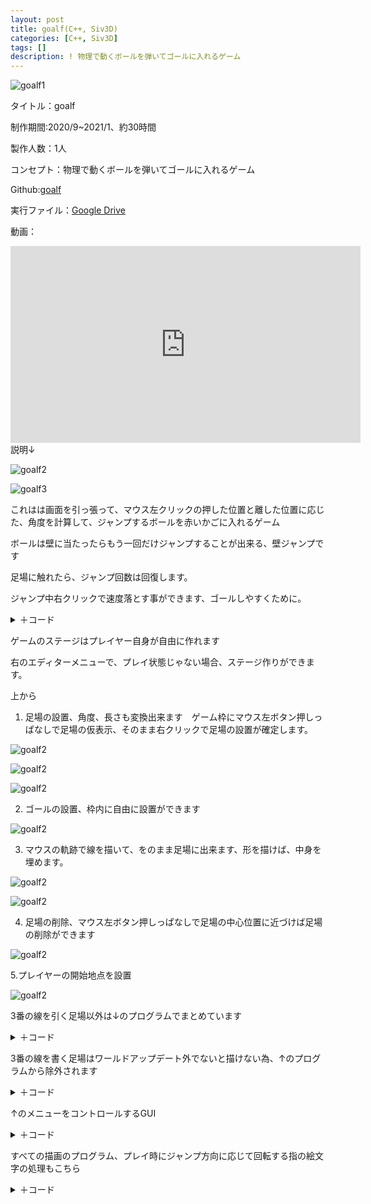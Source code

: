 ```yaml
---
layout: post
title: goalf(C++, Siv3D)
categories: [C++, Siv3D]
tags: []
description: ! 物理で動くボールを弾いてゴールに入れるゲーム
---
```

![goalf1](https://raw.githubusercontent.com/savioleung/savioleung.github.io/master/images/goalf/goalf_1.png)


タイトル：goalf

制作期間:2020/9~2021/1、約30時間

製作人数：1人

コンセプト：物理で動くボールを弾いてゴールに入れるゲーム

Github:[goalf](https://github.com/savioleung/goalf)

実行ファイル：[Google Drive](https://drive.google.com/drive/folders/1UZdBOTJmTJBW7cEbe2AissKZlJzuf9GX?usp=sharing)

動画：
<iframe width="560" height="315" src="https://www.youtube.com/embed/dNcE7Q8Ap-M" title="YouTube video player" frameborder="0" allow="accelerometer; autoplay; clipboard-write; encrypted-media; gyroscope; picture-in-picture" allowfullscreen></iframe>
説明↓

![goalf2](https://raw.githubusercontent.com/savioleung/savioleung.github.io/master/images/goalf/goalf_2.png)

![goalf3](https://raw.githubusercontent.com/savioleung/savioleung.github.io/master/images/goalf/goalf_3.png)

これはは画面を引っ張って、マウス左クリックの押した位置と離した位置に応じた、角度を計算して、ジャンプするボールを赤いかごに入れるゲーム

ボールは壁に当たったらもう一回だけジャンプすることが出来る、壁ジャンプです

足場に触れたら、ジャンプ回数は回復します。

ジャンプ中右クリックで速度落とす事ができます、ゴールしやすくために。
<details>
    <summary>＋コード</summary>

{% highlight cpp %}
//遊べる時
if (play) {
//編集BGMを止めて、ゲームBGMを再生
    if (audioList[1].isPlaying()) {
    audioList[1].stop();
}
	audioList[2].play();
#pragma region 引っ張って飛ぶ

if (MouseL.down() && !clicking)
{
aiming = true;
enterPos = Cursor::Pos();
clicking = true;
}
if (MouseL.up() && clicking)
{
	aiming = false;
	//地面判定
	//発射時ボールが接触しているオブジェクト
	for (auto [pair, collision] : world.getCollisions())
	{
	//世界中の当たり判定の中でボールがある当たり判定
		if (pair.a == myBallID || pair.b == myBallID)
		{
            //壁に当たった場合、もう一回ジャンプできる
            if (wallCollidedIDs.includes(pair.a) || wallCollidedIDs.includes(pair.b)) {
			canJump = true;
		}//地面に当たった場合、ジャンプ回数リセット
		else if (floorCollidedIDs.includes(pair.a) || floorCollidedIDs.includes(pair.b))
		{
			canJump = true;
			ballJump = 2;
		}
        }
}
	outPos = Cursor::Pos();
					Vec2 ang;
	//同じく地点を引っ張って、弾く方向計算できない場合、角度を計算
	if (outPos != enterPos) {
		ang = (enterPos - outPos).normalized();
	}
	else
	{
		ang = Vec2(0, 0);
	}
	double dis = twoPointDistance(enterPos, outPos);
	//最小と最大の力を制限
	if (dis < 5) { dis = 5; }
	if (dis > 40) { dis = 40; }

	if (stopTime && ang == Vec2(0, 0)) {

		myBall.setVelocity(savePos);
		stopTime = false;
	}
	//ジャンプ
	if (canJump) {
		if (ballJump > 0) {
			audioList[0].play();
			myBall.setVelocity(Vec2(0, 0));
			myBall.applyLinearImpulse(ang * dis * 35);
			ballJump--;
			jumpNum++;
			canJump = false;
		}
	}
	clicking = false;
}

#pragma endregion


//右クリックで遅くなる
if (MouseR.pressed()) {
	myBall.setVelocity(myBall.getVelocity() * 0.98);
}
//常に判定取得処理
for (auto [pair, collision] : world.getCollisions())
{
	if (pair.a == myBallID || pair.b == myBallID)
	{
		//ゴールの底ついたらゴール判定
		if (pair.a == Goal[2].id() || pair.b == Goal[2].id()) {
			aiming = false;
			//ゴールの音声再生
			audioList[3].play();
		}
		else
		{
			audioList[3].stop();
			ClearPrint();
		}
		//壁タッチでもう一回だけジャンプ可能
		if (wallCollidedIDs.includes(pair.a) || wallCollidedIDs.includes(pair.b)) {
			canJump = true;
		}
	}
}
{% endhighlight %}

</details>

ゲームのステージはプレイヤー自身が自由に作れます

右のエディターメニューで、プレイ状態じゃない場合、ステージ作りができます。

上から

1. 足場の設置、角度、長さも変換出来ます　ゲーム枠にマウス左ボタン押しっぱなしで足場の仮表示、そのまま右クリックで足場の設置が確定します。

![goalf2](https://raw.githubusercontent.com/savioleung/savioleung.github.io/master/images/goalf/goalf_4.png)

![goalf2](https://raw.githubusercontent.com/savioleung/savioleung.github.io/master/images/goalf/goalf_5.png)

![goalf2](https://raw.githubusercontent.com/savioleung/savioleung.github.io/master/images/goalf/goalf_6.png)


2. ゴールの設置、枠内に自由に設置ができます

![goalf2](https://raw.githubusercontent.com/savioleung/savioleung.github.io/master/images/goalf/goalf_8.png)

3. マウスの軌跡で線を描いて、をのまま足場に出来ます、形を描けば、中身を埋めます。

![goalf2](https://raw.githubusercontent.com/savioleung/savioleung.github.io/master/images/goalf/goalf_9.png)

![goalf2](https://raw.githubusercontent.com/savioleung/savioleung.github.io/master/images/goalf/goalf_10.png)

4. 足場の削除、マウス左ボタン押しっぱなしで足場の中心位置に近づけば足場の削除ができます

![goalf2](https://raw.githubusercontent.com/savioleung/savioleung.github.io/master/images/goalf/goalf_11.png)

5.プレイヤーの開始地点を設置

![goalf2](https://raw.githubusercontent.com/savioleung/savioleung.github.io/master/images/goalf/goalf_12.png)

3番の線を引く足場以外は↓のプログラムでまとめています

<details>
    <summary>＋コード</summary>
{% highlight cpp %}
//足場設置
if (!play) {
    if (audioList[2].isPlaying()) {
	audioList[2].stop();
}
audioList[1].play();
#pragma region ステージ作り
if (MouseL.pressed())
{
	//ゲーム画面内のみ設置
	Vec2 PrintPos = Cursor::Pos() - DefaultPos;
	if (PrintPos.x < 39 && PrintPos.x>1 && PrintPos.y < -1 && PrintPos.y>-59) {
		switch (inputMode)
        {
            case 0://足場を設置
			//設置する足場の仮表示
			testingLine.setPos(DefaultPos.x + PrintPos.x, DefaultPos.y - -PrintPos.y);
			//右クイックで設置
			if (MouseR.down()) {
				floors << setFloor(Vec2(PrintPos.x, -PrintPos.y), size, rot);
				testingLine.setPos(DefaultPos.x + 50, DefaultPos.y - 20);
			}
			break;
		case 1:
			//ゴールの設置
			for (auto& g : Goal)
			{
				g.setPos(Vec2(DefaultPos.x + PrintPos.x, DefaultPos.y - -PrintPos.y));
			}
			break;
		case 3:
			//足場を画面外に移動（削除）
			for (auto& f : floors)
			{
				Vec2 floorV2 = f.getPos() - DefaultPos;
				double dis = twoPointDistance(floorV2, PrintPos);
				//マウスと足場の中心が距離１以下で削除
				if (dis <= 1) {
					f.setPos(Vec2(0, 0));
				}
			}
			break;
		case 4:
			//ボールのスタートポジション
			spwanPos = Vec2(DefaultPos.x + PrintPos.x, DefaultPos.y - -PrintPos.y);
			break;
		default:
			break;
		}    
}
{% endhighlight %}


</details>

3番の線を書く足場はワールドアップデート外でないと描けない為、↑のプログラムから除外されます

<details>
    <summary>＋コード</summary>
{% highlight cpp %}
//線を描く足場
if (!play && inputMode == 2)
{
	if (MouseL.pressed())
	{
        // 書き込む線の始点は直前のフレームのマウスカーソル座標
        // （初回はタッチ操作時の座標のジャンプを防ぐため、現在のマウスカーソル座標にする）
        const Point from = MouseL.down() ? Cursor::Pos() : Cursor::PreviousPos();
        // 書き込む線の終点は現在のマウスカーソル座標
		const Point to = Cursor::Pos();
		// image に線を書き込む
		Line(from, to).overwrite(image, thickness, Palette::Gray);
            // 書き込み終わった image でテクスチャを更新
            texture.fill(image);
		}
		else if (MouseL.up())
		{
// 画像の非透過部分から Polygon を作成（穴無し）
if (const Polygon polygon = image.alphaToPolygon(1, false))
{
	// Polygon を適切な位置に移動し、P2Body として追加
	const Polygon polygon2 = polygon.simplified(2.0)
		.moveBy((-canvasSize / 2).x + 10, (-canvasSize / 2).y).scale(1 / camera.getScale());
	floors << world.createStaticPolygon(camera.getCenter(), polygon2);
}
// 画像データをリセット
image.fill(Color(0, 0));
// テクスチャを更新
texture.fill(image);
		}

}
{% endhighlight %}

</details>

↑のメニューをコントロールするGUI


<details>
    <summary>＋コード</summary>
{% highlight cpp %}
#pragma region GUI

SimpleGUI::RadioButtons(inputMode, { U"Floor", U"Goal",U"Pen Floor", U"Delete",U"Start Pos" }, Vec2(395, 10), 180, !play);
SimpleGUI::Slider(U"Size:{:.1f}"_fmt(size), size, 1.0, 10.0, Vec2(395, 230), 80, 120, !play);
SimpleGUI::Slider(U"Rot:{:.1f}"_fmt(rot), rot, 0.0_deg, 180.0_deg, Vec2(395, 280), 80, 120, !play);
if (SimpleGUI::Button(U"Play", Vec2(395, 500)))
{
	if (play) {

		myBall.setVelocity(Vec2(0, 1));
		clicking = false;
		canJump = false;
		play = false;
		aiming = false;
	}
	else
	{
		ClearPrint();
		inputMode = -1;
		myBall.setPos(spwanPos);
		myBall.setVelocity(Vec2(0, 1));
		clicking = false;
		canJump = false;
		jumpNum = 0;
		aiming = false;
		play = true;
	}
}
if (SimpleGUI::Slider(volume, Vec2(395, 550)))
for (const auto& audio : audioList) {
	// 音量を設定 (0.0 - 1.0)
	audio.setVolume(volume);
}

texture.draw();
font(U"Jump: {} times\n"_fmt(jumpNum)).draw(12, 20, ColorF(0.25));
font2(U"音楽：魔王魂\nMusic from https://www.zapsplat.com").draw(395, 470, ColorF(0.25));

// 単純化した Polygon の頂点数を表示
ClearPrint();
#pragma endregion
{% endhighlight %}

</details>

すべての描画のプログラム、プレイ時にジャンプ方向に応じて回転する指の絵文字の処理もこちら

<details>
    <summary>＋コード</summary>
{% highlight cpp %}
#pragma region 描画
//出す足場テスト
testingLine.draw(Palette::Black);
P2Body ViewBall = world.createKinematicCircle(spwanPos, 1);
//描画
// 枠を描画
for (const auto& frame : frames)
{
    frame.draw(Palette::Black);
}
//足場を描画
for (const auto& f : floors)
{
    if (!floorCollidedIDs.includes(f.id())) {
	   floorCollidedIDs << f.id();
}
    f.draw(Palette::Black);
}
//ゴールを描画
for (const auto& g : Goal)
{
    g.draw(Palette::Red);
}

if (play) {
    myBall.draw(Palette::Black);
}
else
{
    ViewBall.draw(Palette::Orange);
}
if (aiming) {
    double ang = Math::Atan2(Cursor::Pos().y - enterPos.y, Cursor::Pos().x - enterPos.x);
    double dis = twoPointDistance(enterPos, Cursor::Pos());
if (dis > 40) { dis = 40; }
    dis /= 2;
//最小と最大の力を制限
if (dis < 5) { dis = 5; }
    arrow.resized(5, dis).rotated(-90_deg + ang).drawAt(myBall.getPos());
}
#pragma endregion
{% endhighlight %}

</details>